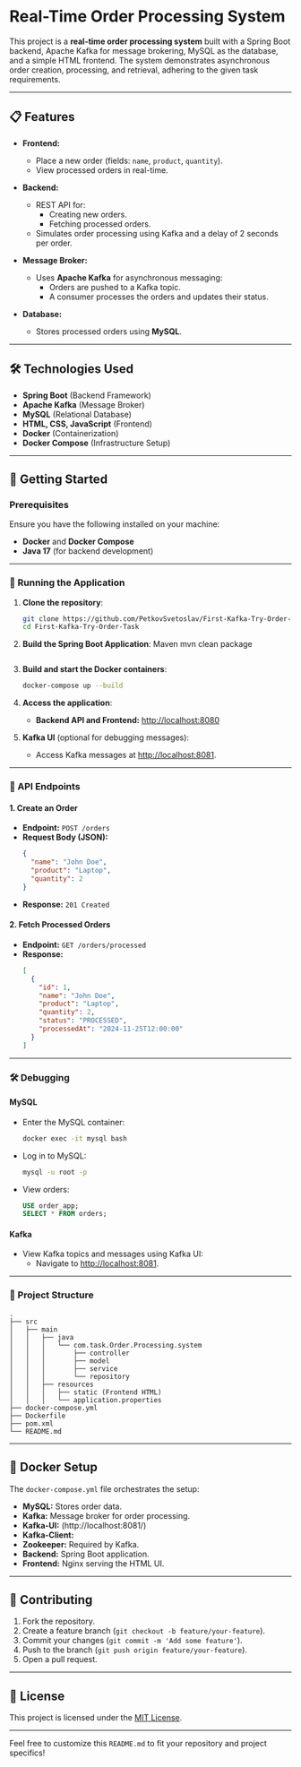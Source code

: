 # Real-Time Order Processing System

This project is a **real-time order processing system** built with a Spring Boot backend, Apache Kafka for message brokering, MySQL as the database, and a simple HTML frontend. The system demonstrates asynchronous order creation, processing, and retrieval, adhering to the given task requirements.

---

## 📋 Features

- **Frontend:**
  - Place a new order (fields: `name`, `product`, `quantity`).
  - View processed orders in real-time.

- **Backend:**
  - REST API for:
    - Creating new orders.
    - Fetching processed orders.
  - Simulates order processing using Kafka and a delay of 2 seconds per order.

- **Message Broker:**
  - Uses **Apache Kafka** for asynchronous messaging:
    - Orders are pushed to a Kafka topic.
    - A consumer processes the orders and updates their status.

- **Database:**
  - Stores processed orders using **MySQL**.

---

## 🛠️ Technologies Used

- **Spring Boot** (Backend Framework)
- **Apache Kafka** (Message Broker)
- **MySQL** (Relational Database)
- **HTML, CSS, JavaScript** (Frontend)
- **Docker** (Containerization)
- **Docker Compose** (Infrastructure Setup)

---

## 🚀 Getting Started

### Prerequisites

Ensure you have the following installed on your machine:
- **Docker** and **Docker Compose**
- **Java 17** (for backend development)

---

### 🐳 Running the Application

1. **Clone the repository**:
   ```bash
   git clone https://github.com/PetkovSvetoslav/First-Kafka-Try-Order-Task/
   cd First-Kafka-Try-Order-Task
   ```
2. **Build the Spring Boot Application**:
   Maven
   mvn clean package
   ```
3. **Build and start the Docker containers**:
   ```bash
   docker-compose up --build
   ```
4. **Access the application**:
   - **Backend API and Frontend:** [http://localhost:8080](http://localhost:8080)

5. **Kafka UI** (optional for debugging messages):
   - Access Kafka messages at [http://localhost:8081](http://localhost:8081).

---

### 📜 API Endpoints

#### 1. Create an Order
- **Endpoint:** `POST /orders`
- **Request Body (JSON):**
  ```json
  {
    "name": "John Doe",
    "product": "Laptop",
    "quantity": 2
  }
  ```
- **Response:** `201 Created`

#### 2. Fetch Processed Orders
- **Endpoint:** `GET /orders/processed`
- **Response:**
  ```json
  [
    {
      "id": 1,
      "name": "John Doe",
      "product": "Laptop",
      "quantity": 2,
      "status": "PROCESSED",
      "processedAt": "2024-11-25T12:00:00"
    }
  ]
  ```

---

### 🛠️ Debugging

#### MySQL
- Enter the MySQL container:
  ```bash
  docker exec -it mysql bash
  ```
- Log in to MySQL:
  ```bash
  mysql -u root -p
  ```
- View orders:
  ```sql
  USE order_app;
  SELECT * FROM orders;
  ```

#### Kafka
- View Kafka topics and messages using Kafka UI:
  - Navigate to [http://localhost:8081](http://localhost:8081).

---

### 🔧 Project Structure

```
.
├── src
│   ├── main
│   │   ├── java
│   │   │   └── com.task.Order.Processing.system
│   │   │       ├── controller
│   │   │       ├── model
│   │   │       ├── service
│   │   │       └── repository
│   │   ├── resources
│   │   │   ├── static (Frontend HTML)
│   │   │   └── application.properties
├── docker-compose.yml
├── Dockerfile
├── pom.xml
└── README.md
```

---

## 📂 Docker Setup

The `docker-compose.yml` file orchestrates the setup:
- **MySQL:** Stores order data.
- **Kafka:** Message broker for order processing.
- **Kafka-UI:** (http://localhost:8081/)
- **Kafka-Client:** 
- **Zookeeper:** Required by Kafka.
- **Backend:** Spring Boot application.
- **Frontend:** Nginx serving the HTML UI.

---

## 🤝 Contributing

1. Fork the repository.
2. Create a feature branch (`git checkout -b feature/your-feature`).
3. Commit your changes (`git commit -m 'Add some feature'`).
4. Push to the branch (`git push origin feature/your-feature`).
5. Open a pull request.

---

## 📜 License

This project is licensed under the [MIT License](LICENSE).

---

Feel free to customize this `README.md` to fit your repository and project specifics!
